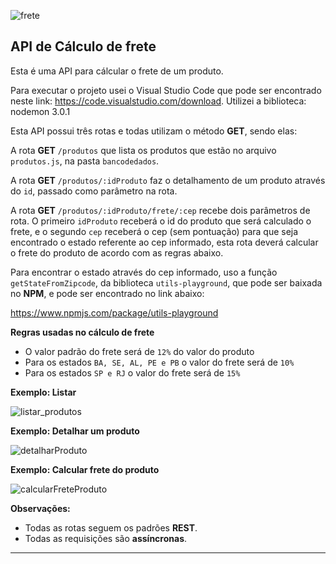 ![frete](https://github.com/ElisanaSalvador/Desafio-2.0-Cubos-Academy/assets/141875584/a1b4de95-90fa-4eed-848d-b77ab0b603af)


## API de Cálculo de frete

Esta é uma API para cálcular o frete de um produto.

Para executar o projeto usei o Visual Studio Code que pode ser encontrado neste link: https://code.visualstudio.com/download.
Utilizei a biblioteca:  nodemon 3.0.1

Esta API possui três rotas e todas utilizam o método **GET**, sendo elas:

A rota **GET** `/produtos` que lista os produtos que estão no arquivo `produtos.js`, na pasta `bancodedados`.

A rota **GET** `/produtos/:idProduto` faz o detalhamento de um produto através do `id`, passado como parâmetro na rota.

A rota **GET** `/produtos/:idProduto/frete/:cep` recebe dois parâmetros de rota. O primeiro `idProduto` receberá o id do produto que será calculado o frete, e o segundo `cep` receberá o cep (sem pontuação) para que seja encontrado o estado referente ao cep informado,
esta rota deverá calcular o frete do produto de acordo com as regras abaixo.

Para encontrar o estado através do cep informado, uso a função `getStateFromZipcode`, da biblioteca `utils-playground`, que pode ser baixada no **NPM**, e pode ser encontrado no link abaixo:

https://www.npmjs.com/package/utils-playground


**Regras usadas no cálculo de frete**

-   O valor padrão do frete será de `12%` do valor do produto
-   Para os estados `BA, SE, AL, PE e PB` o valor do frete será de `10%`
-   Para os estados `SP e RJ` o valor do frete será de `15%`

**Exemplo: Listar**

![listar_produtos](https://github.com/ElisanaSalvador/Desafio-2.0-Cubos-Academy/assets/141875584/e76f1482-bbfc-4277-a187-a3883d2b8f44)

**Exemplo: Detalhar um produto**

![detalharProduto](https://github.com/ElisanaSalvador/Desafio-2.0-Cubos-Academy/assets/141875584/d62ab042-d335-4ace-8330-0725b26c7673)

**Exemplo: Calcular frete do produto**

![calcularFreteProduto](https://github.com/ElisanaSalvador/Desafio-2.0-Cubos-Academy/assets/141875584/a9948bb0-a36b-4f66-917f-13da7940e213)



**Observações:**

-   Todas as rotas seguem os padrões **REST**.
-   Todas as requisições são **assíncronas**.

---


